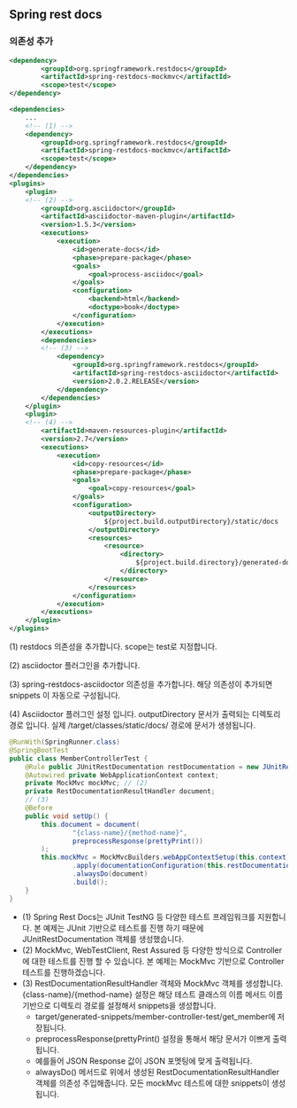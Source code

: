 ## Spring rest docs
### 의존성 추가
```xml
<dependency>
        <groupId>org.springframework.restdocs</groupId>
        <artifactId>spring-restdocs-mockmvc</artifactId>
        <scope>test</scope>
</dependency>
```



```xml
<dependencies>
    ...
    <!-- (1) -->
    <dependency>
        <groupId>org.springframework.restdocs</groupId>
        <artifactId>spring-restdocs-mockmvc</artifactId>
        <scope>test</scope>
    </dependency>
</dependencies>
<plugins>
    <plugin>
    <!-- (2) -->
        <groupId>org.asciidoctor</groupId>
        <artifactId>asciidoctor-maven-plugin</artifactId>
        <version>1.5.3</version>
        <executions>
            <execution>
                <id>generate-docs</id>
                <phase>prepare-package</phase>
                <goals>
                    <goal>process-asciidoc</goal>
                </goals>
                <configuration>
                    <backend>html</backend>
                    <doctype>book</doctype>
                </configuration>
            </execution>
        </executions>
        <dependencies>
        <!-- (3) -->
            <dependency>
                <groupId>org.springframework.restdocs</groupId>
                <artifactId>spring-restdocs-asciidoctor</artifactId>
                <version>2.0.2.RELEASE</version>
            </dependency>
        </dependencies>
    </plugin>
    <plugin>
    <!-- (4) -->
        <artifactId>maven-resources-plugin</artifactId>
        <version>2.7</version>
        <executions>
            <execution>
                <id>copy-resources</id>
                <phase>prepare-package</phase>
                <goals>
                    <goal>copy-resources</goal>
                </goals>
                <configuration>
                    <outputDirectory>
                        ${project.build.outputDirectory}/static/docs
                    </outputDirectory>
                    <resources>
                        <resource>
                            <directory>
                                ${project.build.directory}/generated-docs
                            </directory>
                        </resource>
                    </resources>
                </configuration>
            </execution>
        </executions>
    </plugin>
</plugins>
```


(1) restdocs 의존성을 추가합니다. scope는 test로 지정합니다.

(2) asciidoctor 플러그인을 추가합니다.

(3) spring-restdocs-asciidoctor 의존성을 추가합니다. 해당 의존성이 추가되면 
snippets 이 자동으로 구성됩니다.

(4) Asciidoctor 플러그인 설정 입니다.
outputDirectory 문서가 출력되는 디렉토리 경로 입니다. 실제 /target/classes/static/docs/ 경로에 문서가 생셩됩니다.


```java
@RunWith(SpringRunner.class)
@SpringBootTest
public class MemberControllerTest {
    @Rule public JUnitRestDocumentation restDocumentation = new JUnitRestDocumentation(); // (1)
    @Autowired private WebApplicationContext context;
    private MockMvc mockMvc; // (2)
    private RestDocumentationResultHandler document;
    // (3)
    @Before
    public void setUp() {
        this.document = document(
                "{class-name}/{method-name}", 
                preprocessResponse(prettyPrint())
        );
        this.mockMvc = MockMvcBuilders.webAppContextSetup(this.context)
                .apply(documentationConfiguration(this.restDocumentation))
                .alwaysDo(document)
                .build();
    }
}
```


* (1) Spring Rest Docs는 JUnit TestNG 등 다양한 테스트 프레임워크를 지원합니다. 본 예제는 JUnit 기반으로 테스트를 진행 하기 때문에 JUnitRestDocumentation 객체를 생성했습니다.
* (2) MockMvc, WebTestClient, Rest Assured 등 다양한 방식으로 Controller에 대한 테스트를 진행 할 수 있습니다. 본 예제는 MockMvc 기반으로 Controller 테스트를 진행하겠습니다.
* (3) RestDocumentationResultHandler 객체와 MockMvc 객체를 생성합니다.
{class-name}/{method-name} 설정은 해당 테스트 클래스의 이름 메서드 이름 기반으로 디렉토리 경로를 설정해서 snippets을 생성합니다. 
    * target/generated-snippets/member-controller-test/get_member에 저장됩니다.
    * preprocessResponse(prettyPrint() 설정을 통해서 해당 문서가 이쁘게 출력됩니다. 
    * 예를들어 JSON Response 값이 JSON 포멧팅에 맞게 출력됩니다.
    * alwaysDo() 메서드로 위에서 생성된 RestDocumentationResultHandler 객체를 의존성 주입해줍니다. 모든 mockMvc 테스트에 대한 snippets이 생성됩니다.
